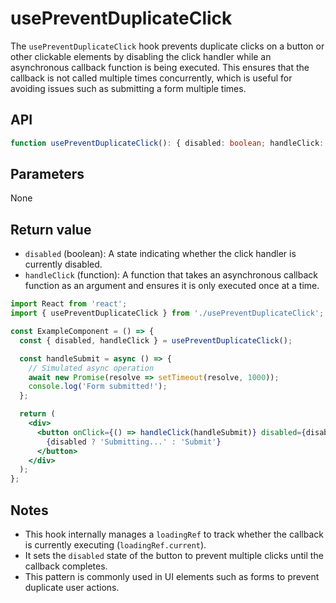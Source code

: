 # usePreventDuplicateClick

The `usePreventDuplicateClick` hook prevents duplicate clicks on a button or other clickable elements by disabling the
click handler while an asynchronous callback function is being executed. This ensures that the callback is not called
multiple times concurrently, which is useful for avoiding issues such as submitting a form multiple times.

## API

```ts
function usePreventDuplicateClick(): { disabled: boolean; handleClick: (callback: () => Promise<void>) => void };
```

## Parameters

None

## Return value

- `disabled` (boolean): A state indicating whether the click handler is currently disabled.
- `handleClick` (function): A function that takes an asynchronous callback function as an argument and ensures it is
  only executed once at a time.

```jsx
import React from 'react';
import { usePreventDuplicateClick } from './usePreventDuplicateClick';

const ExampleComponent = () => {
  const { disabled, handleClick } = usePreventDuplicateClick();

  const handleSubmit = async () => {
    // Simulated async operation
    await new Promise(resolve => setTimeout(resolve, 1000));
    console.log('Form submitted!');
  };

  return (
    <div>
      <button onClick={() => handleClick(handleSubmit)} disabled={disabled}>
        {disabled ? 'Submitting...' : 'Submit'}
      </button>
    </div>
  );
};
```

## Notes

- This hook internally manages a `loadingRef` to track whether the callback is currently
  executing (`loadingRef.current`).
- It sets the `disabled` state of the button to prevent multiple clicks until the callback completes.
- This pattern is commonly used in UI elements such as forms to prevent duplicate user actions.